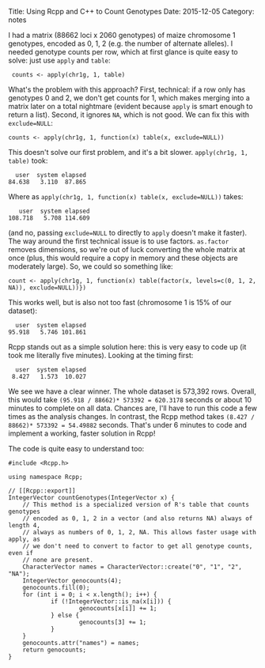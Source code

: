 Title: Using Rcpp and C++ to Count Genotypes
Date: 2015-12-05
Category: notes

I had a matrix (88662 loci x 2060 genotypes) of maize chromosome 1 genotypes, encoded as 0, 1, 2 (e.g. the number of alternate alleles). I needed genotype counts per row, which at first glance is quite easy to solve: just use `apply` and `table`:

     counts <- apply(chr1g, 1, table)

What's the problem with this approach? First, technical: if a row only has genotypes 0 and 2, we don't get counts for 1, which makes merging into a matrix later on a total nightmare (evident because `apply` is smart enough to return a list). Second, it ignores `NA`, which is not good. We can fix this with `exclude=NULL`:

    counts <- apply(chr1g, 1, function(x) table(x, exclude=NULL))

This doesn't solve our first problem, and it's a bit slower. `apply(chr1g, 1, table)` took:

      user  system elapsed
    84.638   3.110  87.865

Where as `apply(chr1g, 1, function(x) table(x, exclude=NULL))` takes:

       user  system elapsed
    108.718   5.708 114.609

(and no, passing `exclude=NULL` to directly to `apply` doesn't make it faster). The way around the first technical issue is to use factors. `as.factor` removes dimensions, so we're out of luck converting the whole matrix at once (plus, this would require a copy in memory and these objects are moderately large). So, we could so something like:

    count <- apply(chr1g, 1, function(x) table(factor(x, levels=c(0, 1, 2, NA)), exclude=NULL))})

This works well, but is also not too fast (chromosome 1 is 15% of our dataset):

      user  system elapsed
    95.918   5.746 101.861

Rcpp stands out as a simple solution here: this is very easy to code up (it took me literally five minutes). Looking at the timing first:

      user  system elapsed
     8.427   1.573  10.027

We see we have a clear winner. The whole dataset is 573,392 rows. Overall, this would take `(95.918 / 88662)* 573392 = 620.3178` seconds or about 10 minutes to complete on all data. Chances are, I'll have to run this code a few times as the analysis changes. In contrast, the Rcpp method takes `(8.427 / 88662)* 573392 = 54.49882` seconds. That's under 6 minutes to code and implement a working, faster solution in Rcpp!

The code is quite easy to understand too:

    #include <Rcpp.h>

    using namespace Rcpp;

    // [[Rcpp::export]]
    IntegerVector countGenotypes(IntegerVector x) {
        // This method is a specialized version of R's table that counts genotypes
        // encoded as 0, 1, 2 in a vector (and also returns NA) always of length 4,
        // always as numbers of 0, 1, 2, NA. This allows faster usage with apply, as
        // we don't need to convert to factor to get all genotype counts, even if
        // none are present.
        CharacterVector names = CharacterVector::create("0", "1", "2", "NA");
        IntegerVector genocounts(4);
        genocounts.fill(0);
        for (int i = 0; i < x.length(); i++) {
                if (!IntegerVector::is_na(x[i])) {
                        genocounts[x[i]] += 1;
                } else {
                        genocounts[3] += 1;
                }
        }
        genocounts.attr("names") = names;
        return genocounts;
    }
